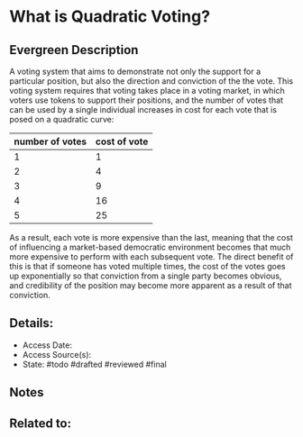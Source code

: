 # What is Quadratic Voting?
## Evergreen Description
A voting system that aims to demonstrate not only the support for a particular position, but also the direction and conviction of the the vote. This voting system requires that voting takes place in a voting market, in which voters use tokens to support their positions, and the number of votes that can be used by a single individual increases in cost for each vote that is posed on a quadratic curve:

| number of votes | cost of vote |
| --------------- | ------------ |
| 1               | 1            |
| 2               | 4            |
| 3               | 9            |
| 4               | 16           |
| 5               | 25           |

As a result, each vote is more expensive than the last, meaning that the cost of influencing a market-based democratic environment becomes that much more expensive to perform with each subsequent vote. The direct benefit of this is that if someone has voted multiple times, the cost of the votes goes up exponentially so that conviction from a single party becomes obvious, and credibility of the position may become more apparent as a result of that conviction.

## Details:
- Access Date:
- Access Source(s):
- State: #todo #drafted #reviewed #final 

## Notes

## Related to: 
